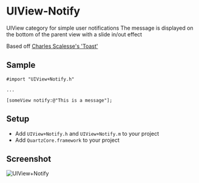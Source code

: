 UIView-Notify
=============

UIView category for simple user notifications
The message is displayed on the bottom of the parent view with a slide in/out effect

Based off [Charles Scalesse's 'Toast'](https://github.com/scalessec/Toast)

Sample
--------------------

    #import "UIView+Notify.h"

    ...

    [someView notify:@"This is a message"];


Setup
--------------------
* Add ```UIView+Notify.h``` and ```UIView+Notify.m``` to your project
* Add ```QuartzCore.framework``` to your project

Screenshot
--------------------
![UIView+Notify](http://www.eflatgames.com/github/uiviewNotify.png)